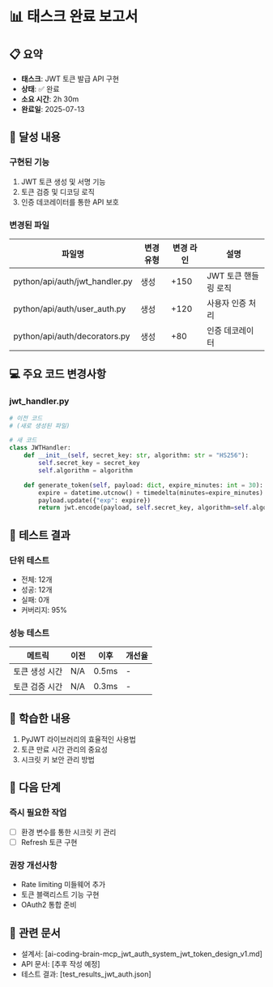 # 📊 태스크 완료 보고서

## 📋 요약
- **태스크**: JWT 토큰 발급 API 구현
- **상태**: ✅ 완료
- **소요 시간**: 2h 30m
- **완료일**: 2025-07-13

## 🎯 달성 내용
### 구현된 기능
1. JWT 토큰 생성 및 서명 기능
2. 토큰 검증 및 디코딩 로직
3. 인증 데코레이터를 통한 API 보호

### 변경된 파일
| 파일명 | 변경 유형 | 변경 라인 | 설명 |
|--------|-----------|-----------|------|
| python/api/auth/jwt_handler.py | 생성 | +150 | JWT 토큰 핸들링 로직 |
| python/api/auth/user_auth.py | 생성 | +120 | 사용자 인증 처리 |
| python/api/auth/decorators.py | 생성 | +80 | 인증 데코레이터 |

## 💻 주요 코드 변경사항
### jwt_handler.py
```python
# 이전 코드
# (새로 생성된 파일)

# 새 코드
class JWTHandler:
    def __init__(self, secret_key: str, algorithm: str = "HS256"):
        self.secret_key = secret_key
        self.algorithm = algorithm

    def generate_token(self, payload: dict, expire_minutes: int = 30):
        expire = datetime.utcnow() + timedelta(minutes=expire_minutes)
        payload.update({"exp": expire})
        return jwt.encode(payload, self.secret_key, algorithm=self.algorithm)
```

## 🧪 테스트 결과
### 단위 테스트
- 전체: 12개
- 성공: 12개
- 실패: 0개
- 커버리지: 95%

### 성능 테스트
| 메트릭 | 이전 | 이후 | 개선율 |
|--------|------|------|--------|
| 토큰 생성 시간 | N/A | 0.5ms | - |
| 토큰 검증 시간 | N/A | 0.3ms | - |

## 📝 학습한 내용
1. PyJWT 라이브러리의 효율적인 사용법
2. 토큰 만료 시간 관리의 중요성
3. 시크릿 키 보안 관리 방법

## 🔄 다음 단계
### 즉시 필요한 작업
- [ ] 환경 변수를 통한 시크릿 키 관리
- [ ] Refresh 토큰 구현

### 권장 개선사항
- Rate limiting 미들웨어 추가
- 토큰 블랙리스트 기능 구현
- OAuth2 통합 준비

## 📎 관련 문서
- 설계서: [ai-coding-brain-mcp_jwt_auth_system_jwt_token_design_v1.md]
- API 문서: [추후 작성 예정]
- 테스트 결과: [test_results_jwt_auth.json]
